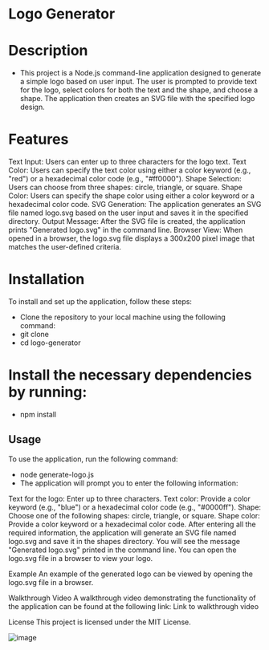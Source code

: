 # Logo Generator
# Description
- This project is a Node.js command-line application designed to generate a simple logo based on user input. The user is prompted to provide text for the logo, select colors for both the text and the shape, and choose a shape. The application then creates an SVG file with the specified logo design.

# Features
Text Input: Users can enter up to three characters for the logo text.
Text Color: Users can specify the text color using either a color keyword (e.g., "red") or a hexadecimal color code (e.g., "#ff0000").
Shape Selection: Users can choose from three shapes: circle, triangle, or square.
Shape Color: Users can specify the shape color using either a color keyword or a hexadecimal color code.
SVG Generation: The application generates an SVG file named logo.svg based on the user input and saves it in the specified directory.
Output Message: After the SVG file is created, the application prints "Generated logo.svg" in the command line.
Browser View: When opened in a browser, the logo.svg file displays a 300x200 pixel image that matches the user-defined criteria.

 # Installation
To install and set up the application, follow these steps:

- Clone the repository to your local machine using the following command:
- git clone <repository-url>
- cd logo-generator
# Install the necessary dependencies by running:
- npm install
## Usage
To use the application, run the following command:
- node generate-logo.js
- The application will prompt you to enter the following information:

Text for the logo: Enter up to three characters.
Text color: Provide a color keyword (e.g., "blue") or a hexadecimal color code (e.g., "#0000ff").
Shape: Choose one of the following shapes: circle, triangle, or square.
Shape color: Provide a color keyword or a hexadecimal color code.
After entering all the required information, the application will generate an SVG file named logo.svg and save it in the shapes directory. You will see the message "Generated logo.svg" printed in the command line. You can open the logo.svg file in a browser to view your logo.

Example
An example of the generated logo can be viewed by opening the logo.svg file in a browser.

Walkthrough Video
A walkthrough video demonstrating the functionality of the application can be found at the following link:
Link to walkthrough video

License
This project is licensed under the MIT License.

![image](https://github.com/user-attachments/assets/e08b7f5f-cec7-4b82-ba9d-94f29a107f23)
